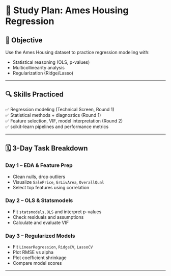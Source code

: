 # 📘 Study Plan: Ames Housing Regression

## 🎯 Objective
Use the Ames Housing dataset to practice regression modeling with:
- Statistical reasoning (OLS, p-values)
- Multicollinearity analysis
- Regularization (Ridge/Lasso)

---

## 🔍 Skills Practiced
✅ Regression modeling (Technical Screen, Round 1)  
✅ Statistical methods + diagnostics (Round 1)  
✅ Feature selection, VIF, model interpretation (Round 2)  
✅ scikit-learn pipelines and performance metrics  

---

## 🗓️ 3-Day Task Breakdown

### Day 1 – EDA & Feature Prep
- Clean nulls, drop outliers
- Visualize `SalePrice`, `GrLivArea`, `OverallQual`
- Select top features using correlation

### Day 2 – OLS & Statsmodels
- Fit `statsmodels.OLS` and interpret p-values
- Check residuals and assumptions
- Calculate and evaluate VIF

### Day 3 – Regularized Models
- Fit `LinearRegression`, `RidgeCV`, `LassoCV`
- Plot RMSE vs alpha
- Plot coefficient shrinkage
- Compare model scores

---
